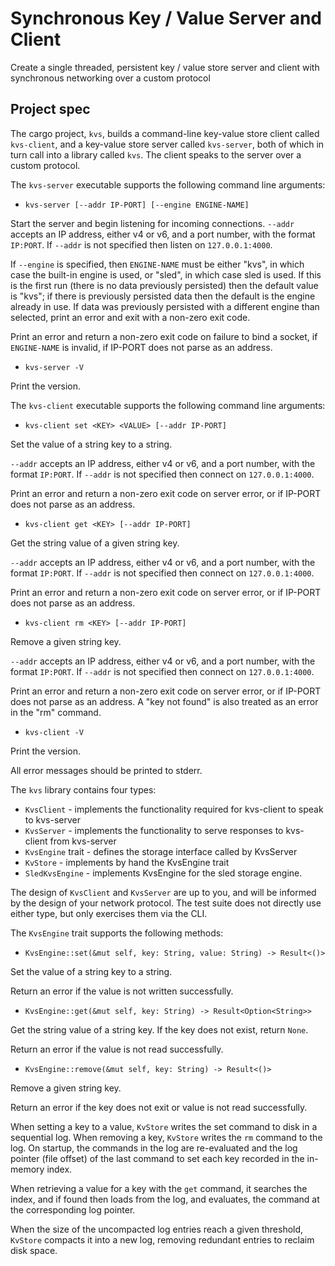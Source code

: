 # Synchronous Key / Value Server and Client 
Create a single threaded, persistent key / value store server and client with synchronous networking over a custom protocol 

## Project spec
The cargo project, `kvs`, builds a command-line key-value store client called `kvs-client`, and a key-value store server called `kvs-server`, both of which in turn call into a library called `kvs`. The client speaks to the server over a custom protocol.

The `kvs-server` executable supports the following command line arguments:

- `kvs-server [--addr IP-PORT] [--engine ENGINE-NAME]`

Start the server and begin listening for incoming connections. `--addr` accepts an IP address, either v4 or v6, and a port number, with the format `IP:PORT`. If `--addr` is not specified then listen on `127.0.0.1:4000`.

If `--engine` is specified, then `ENGINE-NAME` must be either "kvs", in which case the built-in engine is used, or "sled", in which case sled is used. If this is the first run (there is no data previously persisted) then the default value is "kvs"; if there is previously persisted data then the default is the engine already in use. If data was previously persisted with a different engine than selected, print an error and exit with a non-zero exit code.

Print an error and return a non-zero exit code on failure to bind a socket, if `ENGINE-NAME` is invalid, if IP-PORT does not parse as an address.

- `kvs-server -V`

Print the version.

The `kvs-client` executable supports the following command line arguments:

- `kvs-client set <KEY> <VALUE> [--addr IP-PORT]`

Set the value of a string key to a string.

`--addr` accepts an IP address, either v4 or v6, and a port number, with the format `IP:PORT`. If `--addr` is not specified then connect on `127.0.0.1:4000`.

Print an error and return a non-zero exit code on server error, or if IP-PORT does not parse as an address.

- `kvs-client get <KEY> [--addr IP-PORT]`

Get the string value of a given string key.

`--addr` accepts an IP address, either v4 or v6, and a port number, with the format `IP:PORT`. If `--addr` is not specified then connect on `127.0.0.1:4000`.

Print an error and return a non-zero exit code on server error, or if IP-PORT does not parse as an address.

- `kvs-client rm <KEY> [--addr IP-PORT]`

Remove a given string key.

`--addr` accepts an IP address, either v4 or v6, and a port number, with the format `IP:PORT`. If `--addr` is not specified then connect on `127.0.0.1:4000`.

Print an error and return a non-zero exit code on server error, or if IP-PORT does not parse as an address. A "key not found" is also treated as an error in the "rm" command.

- `kvs-client -V`

Print the version.

All error messages should be printed to stderr.

The `kvs` library contains four types:

- `KvsClient` - implements the functionality required for kvs-client to speak to kvs-server
- `KvsServer` - implements the functionality to serve responses to kvs-client from kvs-server
- `KvsEngine` trait - defines the storage interface called by KvsServer
- `KvStore` - implements by hand the KvsEngine trait
- `SledKvsEngine` - implements KvsEngine for the sled storage engine.

The design of `KvsClient` and `KvsServer` are up to you, and will be informed by the design of your network protocol. The test suite does not directly use either type, but only exercises them via the CLI.

The `KvsEngine` trait supports the following methods:

- `KvsEngine::set(&mut self, key: String, value: String) -> Result<()>`

Set the value of a string key to a string.

Return an error if the value is not written successfully.

- `KvsEngine::get(&mut self, key: String) -> Result<Option<String>>`

Get the string value of a string key. If the key does not exist, return `None`.

Return an error if the value is not read successfully.

- `KvsEngine::remove(&mut self, key: String) -> Result<()>`

Remove a given string key.

Return an error if the key does not exit or value is not read successfully.

When setting a key to a value, `KvStore` writes the set command to disk in a sequential log. When removing a key, `KvStore` writes the `rm` command to the log. On startup, the commands in the log are re-evaluated and the log pointer (file offset) of the last command to set each key recorded in the in-memory index.

When retrieving a value for a key with the `get` command, it searches the index, and if found then loads from the log, and evaluates, the command at the corresponding log pointer.

When the size of the uncompacted log entries reach a given threshold, `KvStore` compacts it into a new log, removing redundant entries to reclaim disk space.